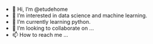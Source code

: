 - 👋 Hi, I’m @etudehome
- 👀 I’m interested in data science and machine learning. 
- 🌱 I’m currently learning python.
- 💞️ I’m looking to collaborate on ...
- 📫 How to reach me ...

<!---
etudehome/etudehome is a ✨ special ✨ repository because its `README.md` (this file) appears on your GitHub profile.
You can click the Preview link to take a look at your changes.
--->
